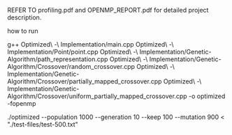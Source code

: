 REFER TO profiling.pdf and OPENMP_REPORT.pdf for detailed project description.


how to run 

 g++ Optimized\ -\ Implementation/main.cpp Optimized\ -\ Implementation/Point/point.cpp Optimized\ -\ Implementation/Genetic-Algorithm/path_representation.cpp Optimized\ -\ Implementation/Genetic-Algorithm/Crossover/random_crossover.cpp Optimized\ -\ Implementation/Genetic-Algorithm/Crossover/partially_mapped_crossover.cpp Optimized\ -\ Implementation/Genetic-Algorithm/Crossover/uniform_partially_mapped_crossover.cpp -o optimized -fopenmp

./optimized --population 1000 --generation 10 --keep 100 --mutation 900 < "./test-files/test-500.txt"


